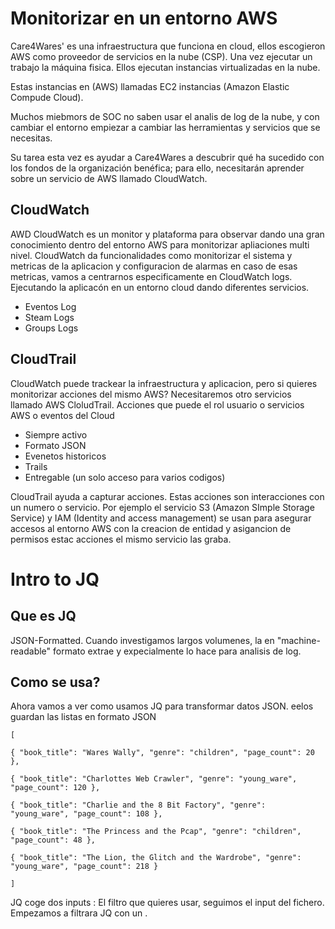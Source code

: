 # Monitorizar en un entorno AWS

Care4Wares' es una infraestructura que funciona en cloud, ellos escogieron AWS como proveedor de servicios en la nube (CSP). Una vez ejecutar un trabajo la máquina fisica. Ellos ejecutan instancias virtualizadas en la nube.

Estas instancias en (AWS) llamadas EC2 instancias (Amazon Elastic Compude Cloud). 

Muchos miebmors de SOC no saben usar el analis de log de la nube, y con cambiar el entorno empiezar a cambiar las herramientas y servicios que se necesitas. 

Su tarea esta vez es ayudar a Care4Wares a descubrir qué ha sucedido con los fondos de la organización benéfica; para ello, necesitarán aprender sobre un servicio de AWS llamado CloudWatch.

## CloudWatch

AWD CloudWatch es un monitor y plataforma para observar dando una gran conocimiento dentro del entorno AWS para monitorizar apliaciones multi nivel. CloudWatch da funcionalidades como monitorizar el sistema y metricas de la aplicacion y configuracion de alarmas en caso de esas metricas, vamos a centrarnos especificamente en CloudWatch logs. Ejecutando la aplicacón en un entorno cloud dando diferentes servicios.

- Eventos Log
- Steam Logs
- Groups Logs

## CloudTrail

CloudWatch puede trackear la infraestructura y aplicacion, pero si quieres monitorizar acciones del mismo AWS? Necesitaremos otro servicios llamado AWS CloludTrail. Acciones que puede el rol usuario o servicios AWS o eventos del Cloud

- Siempre activo
- Formato JSON
- Evenetos historicos
- Trails
- Entregable (un solo acceso para varios codigos)

CloudTrail ayuda a capturar acciones. Estas acciones son interacciones con un numero o servicio. Por ejemplo el servicio S3 (Amazon SImple Storage Service) y IAM (Identity and access management) se usan para asegurar accesos al entorno AWS con la creacion de entidad y asigancion de permisos estac acciones el mismo servicio las graba. 

# Intro to JQ

## Que es JQ

JSON-Formatted. Cuando investigamos largos volumenes, la en "machine-readable" formato extrae y expecialmente lo hace para analisis de log. 

## Como se usa?

Ahora vamos a ver como usamos JQ para transformar datos JSON. eelos guardan las listas en formato JSON

```
[

{ "book_title": "Wares Wally", "genre": "children", "page_count": 20 },

{ "book_title": "Charlottes Web Crawler", "genre": "young_ware", "page_count": 120 },

{ "book_title": "Charlie and the 8 Bit Factory", "genre": "young_ware", "page_count": 108 },

{ "book_title": "The Princess and the Pcap", "genre": "children", "page_count": 48 },

{ "book_title": "The Lion, the Glitch and the Wardrobe", "genre": "young_ware", "page_count": 218 }

]
```

JQ coge dos inputs : El filtro que quieres usar, seguimos el input del fichero. Empezamos a filtrara JQ con un . 
